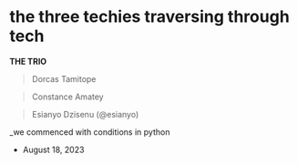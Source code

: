 # the three techies traversing through tech

**THE TRIO**

> Dorcas Tamitope

> Constance Amatey

> Esianyo Dzisenu (@esianyo)

_we commenced with conditions in python
* August 18, 2023
